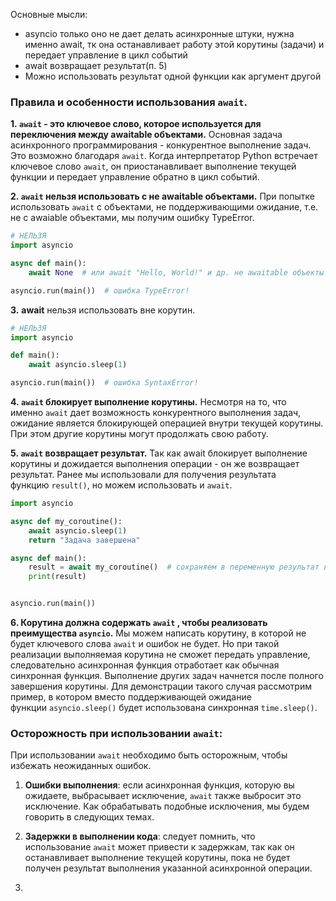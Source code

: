 Основные мысли:
- asyncio только оно не дает делать асинхронные штуки, нужна именно await, тк она останавливает работу этой корутины (задачи) и передает управление в цикл событий
- await возвращает результат(п. 5)
- Можно использовать результат одной функции как аргумент другой
### Правила и особенности использования `await`.

**1. `await` - это ключевое слово, которое используется для переключения между awaitable объектами.** Основная задача асинхронного программирования - конкурентное выполнение задач. Это возможно благодаря `await`. Когда интерпретатор Python встречает ключевое слово `await`, он приостанавливает выполнение текущей функции и передает управление обратно в цикл событий.

**2. `await` нельзя использовать с не awaitable объектами.** При попытке использовать `await` с объектами, не поддерживающими ожидание, т.е. не с awaiable объектами, мы получим ошибку TypeError.

```python
# НЕЛЬЗЯ
import asyncio

async def main():
    await None  # или await "Hello, World!" и др. не awaitable объекты

asyncio.run(main())  # ошибка TypeError!
```


**3.** **await** нельзя использовать вне корутин.

```python
# НЕЛЬЗЯ
import asyncio

def main():
    await asyncio.sleep(1)

asyncio.run(main())  # ошибка SyntaxError!
```

**4. `await` блокирует выполнение корутины.** Несмотря на то, что именно `await` дает возможность конкурентного выполнения задач, ожидание является блокирующей операцией внутри текущей корутины. При этом другие корутины могут продолжать свою работу.

**5. **`await`** возвращает результат.** Так как await блокирует выполнение корутины и дожидается выполнения операции - он же возвращает результат. Ранее мы использовали для получения результата функцию `result()`, но можем использовать и `await`.

```python
import asyncio

async def my_coroutine():
    await asyncio.sleep(1)
    return "Задача завершена"

async def main():
    result = await my_coroutine()  # сохраняем в переменную результат выполнения my_coroutine() 
    print(result)


asyncio.run(main())
```

**6. Корутина должна содержать `await` , чтобы реализовать преимущества `asyncio`.** Мы можем написать корутину, в которой не будет ключевого слова `await` и ошибок не будет. Но при такой реализации выполняемая корутина не сможет передать управление, следовательно асинхронная функция отработает как обычная синхронная функция. Выполнение других задач начнется после полного завершения корутины. Для демонстрации такого случая рассмотрим пример, в котором вместо поддерживающей ожидание функции `asyncio.sleep()` будет использована синхронная `time.sleep()`.


### Осторожность при использовании `await`:

При использовании `await` необходимо быть осторожным, чтобы избежать неожиданных ошибок. 

1. **Ошибки выполнения**: если асинхронная функция, которую вы ожидаете, выбрасывает исключение, `await` также выбросит это исключение. Как обрабатывать подобные исключения, мы будем говорить в следующих темах.
    
2. **Задержки в выполнении кода**: следует помнить, что использование `await` может привести к задержкам, так как он останавливает выполнение текущей корутины, пока не будет получен результат выполнения указанной асинхронной операции.
3. 